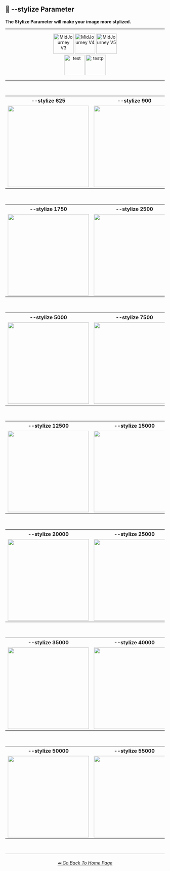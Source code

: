 <h2>🎇 --stylize Parameter</h2>
<b>The Stylize Parameter will make your image more stylized.</b>
<br>

<hr><!--------------->

<div align="center">

[<img src="F://GitHubRepo/MidJourney-Styles-and-Keywords-Reference/Images/Repo_Parts/Buttons/Version_Buttons/button_version_V3_active_third.webp?raw=true" alt="MidJourney V3" height="64" />](F://GitHubRepo/MidJourney-Styles-and-Keywords-Reference/Pages/MJ_V3/Comparison_Pages/Parameters/Stylize_Comparison.md)
[<img src="F://GitHubRepo/MidJourney-Styles-and-Keywords-Reference/Images/Repo_Parts/Buttons/Version_Buttons/button_version_V4_inactive_third.webp?raw=true" alt="MidJourney V4" height="64" />](F://GitHubRepo/MidJourney-Styles-and-Keywords-Reference/Pages/MJ_V4/Comparison_Pages/Parameters/Stylize_Comparison/Stylize_Comparison.md)
[<img src="F://GitHubRepo/MidJourney-Styles-and-Keywords-Reference/Images/Repo_Parts/Buttons/Version_Buttons/button_version_V5_Alpha_inactive_third.webp?raw=true" alt="MidJourney V5" height="64" />](F://GitHubRepo/MidJourney-Styles-and-Keywords-Reference/Pages/MJ_V5/Comparison_Pages/Parameters/Stylize_Comparison.md)
<br>
[<img src="F://GitHubRepo/MidJourney-Styles-and-Keywords-Reference/Images/Repo_Parts/Buttons/Version_Buttons/Midjourney_Beta_Features/button_version_test_inactive_half.webp?raw=true" alt="test" height="64" />](F://GitHubRepo/MidJourney-Styles-and-Keywords-Reference/Pages/Midjourney_Beta_Features/test/Comparison_Pages/Parameters/Stylize_Comparison.md)
[<img src="F://GitHubRepo/MidJourney-Styles-and-Keywords-Reference/Images/Repo_Parts/Buttons/Version_Buttons/Midjourney_Beta_Features/button_version_testp_inactive_half.webp?raw=true" alt="testp" height="64" />](F://GitHubRepo/MidJourney-Styles-and-Keywords-Reference/Pages/Midjourney_Beta_Features/testp/Comparison_Pages/Parameters/Stylize_Comparison.md)

</div>

<hr>
<br>

<div align="center">

<table>
    <tr align=center valign=middle>
        <th>--stylize 625</th>
        <th>--stylize 900</th>
        <th>--stylize 1250</th>
    </tr>
    <tr align=center valign=middle>
        <td>
            <img src="F://GitHubRepo/MidJourney-Styles-and-Keywords-Reference/Images/MJ_V3/Comparison_Page_Images/Stylize_Comparison/sphere_stylize_625.webp?raw=true" width="256" />
        </td>
        <td>
            <img src="F://GitHubRepo/MidJourney-Styles-and-Keywords-Reference/Images/MJ_V3/Comparison_Page_Images/Stylize_Comparison/sphere_stylize_900.webp?raw=true" width="256" />
        </td>
        <td>
            <img src="F://GitHubRepo/MidJourney-Styles-and-Keywords-Reference/Images/MJ_V3/Comparison_Page_Images/Stylize_Comparison/sphere_stylize_1250.webp?raw=true" width="256" />
        </td>
    </tr>
</table>

<br>

<table>
    <tr align=center valign=middle>
        <th>--stylize 1750</th>
        <th>--stylize 2500</th>
        <th>--stylize 3750</th>
    </tr>
    <tr align=center valign=middle>
        <td>
            <img src="F://GitHubRepo/MidJourney-Styles-and-Keywords-Reference/Images/MJ_V3/Comparison_Page_Images/Stylize_Comparison/sphere_stylize_1750.webp?raw=true" width="256" />
        </td>
        <td>
            <img src="F://GitHubRepo/MidJourney-Styles-and-Keywords-Reference/Images/MJ_V3/Comparison_Page_Images/Stylize_Comparison/sphere_stylize_2500.webp?raw=true" width="256" />
        </td>
        <td>
            <img src="F://GitHubRepo/MidJourney-Styles-and-Keywords-Reference/Images/MJ_V3/Comparison_Page_Images/Stylize_Comparison/sphere_stylize_3750.webp?raw=true" width="256" />
        </td>
    </tr>
</table>

<br>

<table>
    <tr align=center valign=middle>
        <th>--stylize 5000</th>
        <th>--stylize 7500</th>
        <th>--stylize 10000</th>
    </tr>
    <tr align=center valign=middle>
        <td>
            <img src="F://GitHubRepo/MidJourney-Styles-and-Keywords-Reference/Images/MJ_V3/Comparison_Page_Images/Stylize_Comparison/sphere_stylize_5000.webp?raw=true" width="256" />
        </td>
        <td>
            <img src="F://GitHubRepo/MidJourney-Styles-and-Keywords-Reference/Images/MJ_V3/Comparison_Page_Images/Stylize_Comparison/sphere_stylize_7500.webp?raw=true" width="256" />
        </td>
        <td>
            <img src="F://GitHubRepo/MidJourney-Styles-and-Keywords-Reference/Images/MJ_V3/Comparison_Page_Images/Stylize_Comparison/sphere_stylize_10000.webp?raw=true" width="256" />
        </td>
    </tr>
</table>

<br>

<table>
    <tr align=center valign=middle>
        <th>--stylize 12500</th>
        <th>--stylize 15000</th>
        <th>--stylize 17500</th>
    </tr>
    <tr align=center valign=middle>
        <td>
            <img src="F://GitHubRepo/MidJourney-Styles-and-Keywords-Reference/Images/MJ_V3/Comparison_Page_Images/Stylize_Comparison/sphere_stylize_12500.webp?raw=true" width="256" />
        </td>
        <td>
            <img src="F://GitHubRepo/MidJourney-Styles-and-Keywords-Reference/Images/MJ_V3/Comparison_Page_Images/Stylize_Comparison/sphere_stylize_15000.webp?raw=true" width="256" />
        </td>
        <td>
            <img src="F://GitHubRepo/MidJourney-Styles-and-Keywords-Reference/Images/MJ_V3/Comparison_Page_Images/Stylize_Comparison/sphere_stylize_17500.webp?raw=true" width="256" />
        </td>
    </tr>
</table>

<br>

<table>
    <tr align=center valign=middle>
        <th>--stylize 20000</th>
        <th>--stylize 25000</th>
        <th>--stylize 30000</th>
    </tr>
    <tr align=center valign=middle>
        <td>
            <img src="F://GitHubRepo/MidJourney-Styles-and-Keywords-Reference/Images/MJ_V3/Comparison_Page_Images/Stylize_Comparison/sphere_stylize_20000.webp?raw=true" width="256" />
        </td>
        <td>
            <img src="F://GitHubRepo/MidJourney-Styles-and-Keywords-Reference/Images/MJ_V3/Comparison_Page_Images/Stylize_Comparison/sphere_stylize_25000.webp?raw=true" width="256" />
        </td>
        <td>
            <img src="F://GitHubRepo/MidJourney-Styles-and-Keywords-Reference/Images/MJ_V3/Comparison_Page_Images/Stylize_Comparison/sphere_stylize_30000.webp?raw=true" width="256" />
        </td>
    </tr>
</table>

<br>

<table>
    <tr align=center valign=middle>
        <th>--stylize 35000</th>
        <th>--stylize 40000</th>
        <th>--stylize 45000</th>
    </tr>
    <tr align=center valign=middle>
        <td>
            <img src="F://GitHubRepo/MidJourney-Styles-and-Keywords-Reference/Images/MJ_V3/Comparison_Page_Images/Stylize_Comparison/sphere_stylize_35000.webp?raw=true" width="256" />
        </td>
        <td>
            <img src="F://GitHubRepo/MidJourney-Styles-and-Keywords-Reference/Images/MJ_V3/Comparison_Page_Images/Stylize_Comparison/sphere_stylize_40000.webp?raw=true" width="256" />
        </td>
        <td>
            <img src="F://GitHubRepo/MidJourney-Styles-and-Keywords-Reference/Images/MJ_V3/Comparison_Page_Images/Stylize_Comparison/sphere_stylize_45000.webp?raw=true" width="256" />
        </td>
    </tr>
</table>

<br>

<table>
    <tr align=center valign=middle>
        <th>--stylize 50000</th>
        <th>--stylize 55000</th>
        <th>--stylize 60000</th>
    </tr>
    <tr align=center valign=middle>
        <td>
            <img src="F://GitHubRepo/MidJourney-Styles-and-Keywords-Reference/Images/MJ_V3/Comparison_Page_Images/Stylize_Comparison/sphere_stylize_50000.webp?raw=true" width="256" />
        </td>
        <td>
            <img src="F://GitHubRepo/MidJourney-Styles-and-Keywords-Reference/Images/MJ_V3/Comparison_Page_Images/Stylize_Comparison/sphere_stylize_55000.webp?raw=true" width="256" />
        </td>
        <td>
            <img src="F://GitHubRepo/MidJourney-Styles-and-Keywords-Reference/Images/MJ_V3/Comparison_Page_Images/Stylize_Comparison/sphere_stylize_60000.webp?raw=true" width="256" />
        </td>
    </tr>
</table>

</div>

<br>

<hr><!--------------->
<div align="center">
<h6><a href="F://GitHubRepo/MidJourney-Styles-and-Keywords-Reference/README.md">⬅ Go Back To Home Page</a></h6>
</div>
